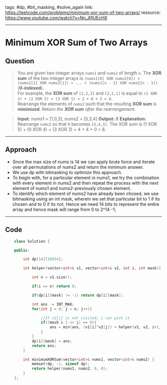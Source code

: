 tags: #dp, #bit_masking, #solve_again 
link: https://leetcode.com/problems/minimum-xor-sum-of-two-arrays/
resource: https://www.youtube.com/watch?v=Nn_4flUEcH8

---
# Minimum XOR Sum of Two Arrays

## Question

>You are given two integer arrays `nums1` and `nums2` of length `n`.
The **XOR sum** of the two integer arrays is `(nums1[0] XOR nums2[0]) + (nums1[1] XOR nums2[1]) + ... + (nums1[n - 1] XOR nums2[n - 1])` (**0-indexed**). <br>
For example, the **XOR sum** of `[1,2,3]` and `[3,2,1]` is equal to `(1 XOR 3) + (2 XOR 2) + (3 XOR 1) = 2 + 0 + 2 = 4`. <br>
Rearrange the elements of `nums2` such that the resulting **XOR sum** is **minimized**.
Return _the **XOR sum** after the rearrangement_.



>**Input:** nums1 = \[1,0,3\], nums2 = \[5,3,4\]
**Output:** 8
**Explanation:** Rearrange `nums2` so that it becomes `[5,4,3]`. 
The XOR sum is (1 XOR 5) + (0 XOR 4) + (3 XOR 3) = 4 + 4 + 0 = 8.

---




## Approach

- Since the max size of nums is 14 we can apply brute force and iterate over all permutations of nums2 and return the minimum answer.
- We use dp with bitmasking to optimize this approach.
- To begin with, for a particular element in nums1, we try the combination with every element in nums2 and then repeat the process with the next element of nums1 and nums2-previously chosen element. 
- To identify which element of nums2 have already been chosed, we use bitmasking using an int mask, wherein we set that particular bit to 1 if its chosen and to 0 if its not. Hence we need 14 bits to represent the entire array and hence mask will range from 0 to 2^14 -1;

---


## Code
``` cpp
	class Solution {

	public:

		int dp[14][16834];

		int helper(vector<int>& v1, vector<int>& v2, int i, int mask){

			int n = v1.size();

			if(i == n) return 0;

			if(dp[i][mask] != -1) return dp[i][mask];

			int ans  = INT_MAX;
			for(int j = 0; j < n; j++){

				//If v2[j] is not visited, i can pick it
				if((mask & 1 << j) == 0){
					ans = min(ans, (v1[i]^v2[j]) + helper(v1, v2, i+1, mask|1<<j));
				}
			}
			dp[i][mask] = ans;
			return ans;
		}

		int minimumXORSum(vector<int>& nums1, vector<int>& nums2) {
			memset(dp, -1, sizeof dp);
			return helper(nums1, nums2, 0, 0);
		}
	};
	
```